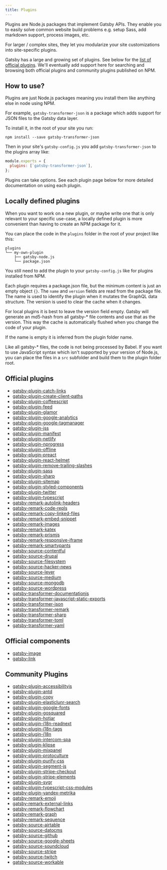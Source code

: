 ```yaml
---
title: Plugins
---
```


Plugins are Node.js packages that implement Gatsby APIs. They enable you to
easily solve common website build problems e.g. setup Sass, add markdown
support, process images, etc.

For larger / complex sites, they let you modularize your site customizations
into site-specific plugins.

Gatsby has a large and growing set of plugins. See below for the
[list of official plugins](#official-plugins). We'll eventually add support here
for searching and browsing both official plugins and community plugins published
on NPM.

## How to use?

Plugins are just Node.js packages meaning you install them like anything else in
node using NPM.

For example, `gatsby-transformer-json` is a package which adds support for JSON
files to the Gatsby data layer.

To install it, in the root of your site you run:

`npm install --save gatsby-transformer-json`

Then in your site's `gatsby-config.js` you add `gatsby-transformer-json`
to the plugins array like:

```javascript
module.exports = {
  plugins: [`gatsby-transformer-json`],
};
```

Plugins can take options. See each plugin page below for more detailed
documentation on using each plugin.

## Locally defined plugins

When you want to work on a new plugin, or maybe write one that is only relevant
to your specific use-case, a locally defined plugin is more convenient than
having to create an NPM package for it.

You can place the code in the `plugins` folder in the root of your project like
this:

```
plugins
└── my-own-plugin
    ├── gatsby-node.js
    └── package.json
```

You still need to add the plugin to your `gatsby-config.js` like for plugins
installed from NPM.

Each plugin requires a package.json file, but the minimum content is just an
empty object `{}`. The `name` and `version` fields are read from the package
file. The name is used to identify the plugin when it mutates the GraphQL data
structure. The version is used to clear the cache when it changes.

For local plugins it is best to leave the version field empty. Gatsby will
generate an md5-hash from all gatsby-\* file contents and use that as the
version. This way the cache is automatically flushed when you change the code of
your plugin.

If the name is empty it is inferred from the plugin folder name.

Like all gatsby-\* files, the code is not being processed by Babel. If you want
to use JavaScript syntax which isn't supported by your version of Node.js, you
can place the files in a `src` subfolder and build them to the plugin folder
root.

## Official plugins

* [gatsby-plugin-catch-links](/packages/gatsby-plugin-catch-links/)
* [gatsby-plugin-create-client-paths](/packages/gatsby-plugin-create-client-paths/)
* [gatsby-plugin-coffeescript](/packages/gatsby-plugin-coffeescript/)
* [gatsby-plugin-feed](/packages/gatsby-plugin-feed/)
* [gatsby-plugin-glamor](/packages/gatsby-plugin-glamor/)
* [gatsby-plugin-google-analytics](/packages/gatsby-plugin-google-analytics/)
* [gatsby-plugin-google-tagmanager](/packages/gatsby-plugin-google-tagmanager/)
* [gatsby-plugin-jss](/packages/gatsby-plugin-jss/)
* [gatsby-plugin-manifest](/packages/gatsby-plugin-manifest/)
* [gatsby-plugin-netlify](/packages/gatsby-plugin-netlify/)
* [gatsby-plugin-nprogress](/packages/gatsby-plugin-nprogress/)
* [gatsby-plugin-offline](/packages/gatsby-plugin-offline/)
* [gatsby-plugin-preact](/packages/gatsby-plugin-preact/)
* [gatsby-plugin-react-helmet](/packages/gatsby-plugin-react-helmet/)
* [gatsby-plugin-remove-trailing-slashes](/packages/gatsby-plugin-remove-trailing-slashes/)
* [gatsby-plugin-sass](/packages/gatsby-plugin-sass/)
* [gatsby-plugin-sharp](/packages/gatsby-plugin-sharp/)
* [gatsby-plugin-sitemap](/packages/gatsby-plugin-sitemap/)
* [gatsby-plugin-styled-components](/packages/gatsby-plugin-styled-components/)
* [gatsby-plugin-twitter](/packages/gatsby-plugin-twitter/)
* [gatsby-plugin-typescript](/packages/gatsby-plugin-typescript/)
* [gatsby-remark-autolink-headers](/packages/gatsby-remark-autolink-headers/)
* [gatsby-remark-code-repls](/packages/gatsby-remark-code-repls/)
* [gatsby-remark-copy-linked-files](/packages/gatsby-remark-copy-linked-files/)
* [gatsby-remark-embed-snippet](/packages/gatsby-remark-embed-snippet/)
* [gatsby-remark-images](/packages/gatsby-remark-images/)
* [gatsby-remark-katex](/packages/gatsby-remark-katex/)
* [gatsby-remark-prismjs](/packages/gatsby-remark-prismjs/)
* [gatsby-remark-responsive-iframe](/packages/gatsby-remark-responsive-iframe/)
* [gatsby-remark-smartypants](/packages/gatsby-remark-smartypants/)
* [gatsby-source-contentful](/packages/gatsby-source-contentful/)
* [gatsby-source-drupal](/packages/gatsby-source-drupal/)
* [gatsby-source-filesystem](/packages/gatsby-source-filesystem/)
* [gatsby-source-hacker-news](/packages/gatsby-source-hacker-news/)
* [gatsby-source-lever](/packages/gatsby-source-lever/)
* [gatsby-source-medium](/packages/gatsby-source-medium/)
* [gatsby-source-mongodb](/packages/gatsby-source-mongodb/)
* [gatsby-source-wordpress](/packages/gatsby-source-wordpress/)
* [gatsby-transformer-documentationjs](/packages/gatsby-transformer-documentationjs/)
* [gatsby-transformer-javascript-static-exports](/packages/gatsby-transformer-javascript-static-exports/)
* [gatsby-transformer-json](/packages/gatsby-transformer-json/)
* [gatsby-transformer-remark](/packages/gatsby-transformer-remark/)
* [gatsby-transformer-sharp](/packages/gatsby-transformer-sharp/)
* [gatsby-transformer-toml](/packages/gatsby-transformer-toml/)
* [gatsby-transformer-yaml](/packages/gatsby-transformer-yaml/)

## Official components

* [gatsby-image](/packages/gatsby-image/)
* [gatsby-link](/packages/gatsby-link/)

## Community Plugins

* [gatsby-plugin-accessibilityjs](https://github.com/alampros/gatsby-plugin-accessibilityjs)
* [gatsby-plugin-antd](https://github.com/bskimball/gatsby-plugin-antd)
* [gatsby-plugin-copy](https://github.com/aquilio/gatsby-plugin-copy)
* [gatsby-plugin-elasticlunr-search](https://github.com/andrew-codes/gatsby-plugin-elasticlunr-search)
* [gatsby-plugin-google-fonts](https://github.com/didierfranc/gatsby-plugin-google-fonts)
* [gatsby-plugin-gosquared](https://github.com/jongold/gatsby-plugin-gosquared)
* [gatsby-plugin-hotjar](https://github.com/pavloko/gatsby-plugin-hotjar)
* [gatsby-plugin-i18n-readnext](https://github.com/angeloocana/gatsby-plugin-i18n-readnext)
* [gatsby-plugin-i18n-tags](https://github.com/angeloocana/gatsby-plugin-i18n-tags)
* [gatsby-plugin-i18n](https://github.com/angeloocana/gatsby-plugin-i18n)
* [gatsby-plugin-intercom-spa](https://github.com/toriihq/gatsby-plugin-intercom-spa)
* [gatsby-plugin-klipse](https://github.com/ahmedelgabri/gatsby-plugin-klipse)
* [gatsby-plugin-mixpanel](https://github.com/thomascarvalho/gatsby-plugin-mixpanel)
* [gatsby-plugin-protoculture](https://github.com/atrauzzi/gatsby-plugin-protoculture)
* [gatsby-plugin-purify-css](https://github.com/rongierlach/gatsby-plugin-purify-css)
* [gatsby-plugin-segment-js](https://github.com/benjaminhoffman/gatsby-plugin-segment-js)
* [gatsby-plugin-stripe-checkout](https://github.com/njosefbeck/gatsby-plugin-stripe-checkout)
* [gatsby-plugin-stripe-elements](https://github.com/njosefbeck/gatsby-plugin-stripe-elements)
* [gatsby-plugin-svgr](https://github.com/zabute/gatsby-plugin-svgr)
* [gatsby-plugin-typescript-css-modules](https://github.com/jcreamer898/gatsby-plugin-typescript-css-modules)
* [gatsby-plugin-yandex-metrika](https://github.com/viatsko/gatsby-plugin-yandex-metrika)
* [gatsby-remark-emoji](https://github.com/Rulikkk/gatsby-remark-emoji)
* [gatsby-remark-external-links](https://github.com/JLongley/gatsby-remark-external-links)
* [gatsby-remark-flowchart](https://github.com/liudonghua123/gatsby-remark-flowchart)
* [gatsby-remark-graph](https://github.com/konsumer/gatsby-remark-graph)
* [gatsby-remark-sequence](https://github.com/liudonghua123/gatsby-remark-sequence)
* [gatsby-source-airtable](https://github.com/kevzettler/gatsby-source-airtable)
* [gatsby-source-datocms](https://github.com/datocms/gatsby-source-datocms)
* [gatsby-source-github](https://github.com/mosch/gatsby-source-github)
* [gatsby-source-google-sheets](https://github.com/brandonmp/gatsby-source-google-sheets)
* [gatsby-source-soundcloud](https://github.com/jedidiah/gatsby-source-soundcloud)
* [gatsby-source-stripe](https://github.com/njosefbeck/gatsby-source-stripe)
* [gatsby-source-twitch](https://github.com/jedidiah/gatsby-source-twitch)
* [gatsby-source-workable](https://github.com/tumblbug/gatsby-source-workable)
